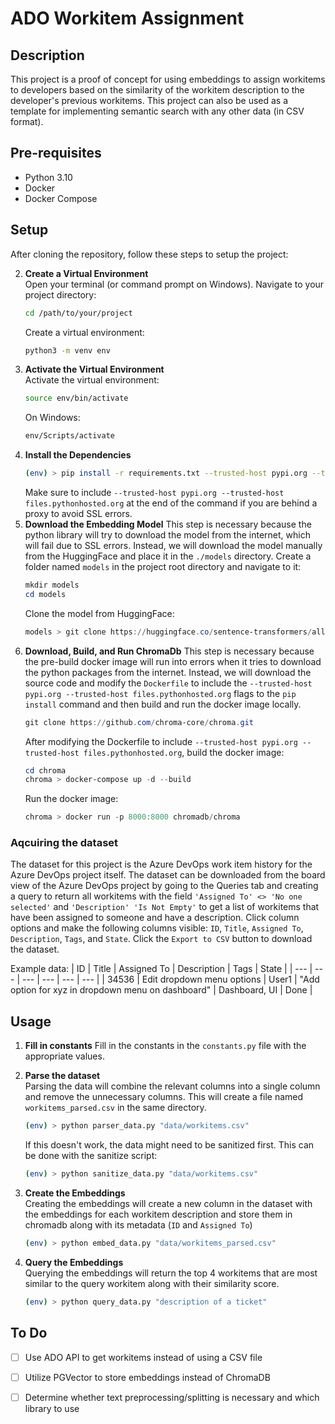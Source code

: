 # ADO Workitem Assignment

## Description
This project is a proof of concept for using embeddings to assign workitems to developers based on the similarity of the workitem description to the developer's previous workitems.
This project can also be used as a template for implementing semantic search with any other data (in CSV format).

## Pre-requisites
- Python 3.10
- Docker
- Docker Compose

## Setup

After cloning the repository, follow these steps to setup the project:

2. **Create a Virtual Environment**  
   Open your terminal (or command prompt on Windows). Navigate to your project directory:
    ```bash
    cd /path/to/your/project
    ```
    Create a virtual environment:
    ```bash
    python3 -m venv env
    ```
3. **Activate the Virtual Environment**  
    Activate the virtual environment:
    ```bash
    source env/bin/activate
    ```
    On Windows:
    ```bash
    env/Scripts/activate
    ```
4. **Install the Dependencies**
    ```bash
    (env) > pip install -r requirements.txt --trusted-host pypi.org --trusted-host files.pythonhosted.org
    ```
    Make sure to include `--trusted-host pypi.org --trusted-host files.pythonhosted.org` at the end of the command if you are behind a proxy to avoid SSL errors.
5. **Download the Embedding Model**
    This step is necessary because the python library will try to download the model from the internet, which will fail due to SSL errors.  Instead, we will download the model manually from the HuggingFace and place it in the `./models` directory.
    Create a folder named `models` in the project root directory and navigate to it:
    ```powershell
    mkdir models
    cd models
    ```
    Clone the model from HuggingFace:
    ```powershell
    models > git clone https://huggingface.co/sentence-transformers/all-MiniLM-L6-v2 
    ```
6. **Download, Build, and Run ChromaDb**
    This step is necessary because the pre-build docker image will run into errors when it tries
    to download the python packages from the internet.  Instead, we will download the source code
    and modify the `Dockerfile` to include the `--trusted-host pypi.org --trusted-host files.pythonhosted.org`
    flags to the `pip install` command and then build and run the docker image locally.
    ```powershell
    git clone https://github.com/chroma-core/chroma.git
    ```
    After modifying the Dockerfile to include `--trusted-host pypi.org --trusted-host files.pythonhosted.org`, build the docker image:
    ```powershell
    cd chroma
    chroma > docker-compose up -d --build
    ```
    Run the docker image:
    ```powershell
    chroma > docker run -p 8000:8000 chromadb/chroma
    ```

### Aqcuiring the dataset
The dataset for this project is the Azure DevOps work item history for the Azure DevOps project itself.
The dataset can be downloaded from the board view of the Azure DevOps project by going to the Queries tab
and creating a query to return all workitems with the field `'Assigned To' <> 'No one selected'` and 
`'Description' 'Is Not Empty'` to get a list of workitems that have been assigned to someone and have a
description. Click column options and make the following columns visible: `ID`, `Title`, `Assigned To`,
`Description`, `Tags`, and `State`. Click the `Export to CSV` button to download the dataset.

Example data:
| ID | Title | Assigned To | Description | Tags | State |
| --- | --- | --- | --- | --- | --- |
| 34536 | Edit dropdown menu options | User1 | "Add option for xyz in dropdown menu on dashboard" | Dashboard, UI | Done |

## Usage
1. **Fill in constants**
  Fill in the constants in the `constants.py` file with the appropriate values.
2. **Parse the dataset**  
  Parsing the data will combine the relevant columns into a single column and remove the unnecessary columns.
  This will create a file named `workitems_parsed.csv` in the same directory.
    ```bash
    (env) > python parser_data.py "data/workitems.csv"
    ```

    If this doesn't work, the data might need to be sanitized first. This can be done with the sanitize script:
    ```bash
    (env) > python sanitize_data.py "data/workitems.csv"
    ```
3. **Create the Embeddings**  
  Creating the embeddings will create a new column in the dataset with the embeddings for each workitem description and store them in chromadb along with its metadata (`ID` and `Assigned To`)
    ```bash
    (env) > python embed_data.py "data/workitems_parsed.csv"
    ```    
4. **Query the Embeddings**  
  Querying the embeddings will return the top 4 workitems that are most similar to the query workitem along with their similarity score.
    ```bash
    (env) > python query_data.py "description of a ticket"
    ```

## To Do

- [ ] Use ADO API to get workitems instead of using a CSV file

- [ ] Utilize PGVector to store embeddings instead of ChromaDB

- [ ] Determine whether text preprocessing/splitting is necessary and which library to use
